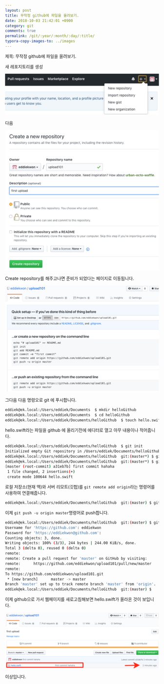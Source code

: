 ```yaml
---
layout: post
title: 무작정 github에 파일을 올려보기.
date: 2018-10-03 21:42:01 +0900
category: git
comments: true
permalink: /git/:year/:month/:day/:title/
typora-copy-images-to: ../images
---
```



제목: 무작정 github에 파일을 올려보기.

새 레포지토리를 생성

![AFDD42E9-B207-49D0-9914-15B12E396269](/images/AFDD42E9-B207-49D0-9914-15B12E396269.png)

다음

![D997327A-1C1A-42CF-AA94-8CE29E1D351E](/images/D997327A-1C1A-42CF-AA94-8CE29E1D351E.png)

Create repository를 해주고나면 준비가 되었다는 페이지로 이동됩니다.

![9898E56C-C00F-4B94-B78D-B2555C144097](/images/9898E56C-C00F-4B94-B78D-B2555C144097.png)

그다음 다음 명령오로 git 에 푸시합니다.

```bash
eddiek@ek.local:/Users/eddiek/Documents  $ mkdir helloGithub
eddiek@ek.local:/Users/eddiek/Documents  $ cd helloGithub
eddiek@ek.local:/Users/eddiek/Documents/helloGithub  $ touch hello.swift
```

hello.swift라는 파일을 github 에 올리기전에 에디터로 열고 아무 내용이나 적어줍니다.


```bash
eddiek@ek.local:/Users/eddiek/Documents/helloGithub  $ git init
Initialized empty Git repository in /Users/eddiek/Documents/helloGithub/.git/
eddiek@ek.local:/Users/eddiek/Documents/helloGithub  git:(master*) $ git add .
eddiek@ek.local:/Users/eddiek/Documents/helloGithub  git:(master*) $ git commit -m "first commit hahaha"
[master (root-commit) a31eb7b] first commit hahaha
 1 file changed, 2 insertions(+)
 create mode 100644 hello.swift
```
로컬 저장소(현재 맥)와 서버 리모트(깃헙)를 `git remote add origin`라는 명령어를 사용하여 연결해줍니다.
```bash
eddiek@ek.local:/Users/eddiek/Documents/helloGithub  git:(master) $ git remote add origin https://github.com/eddiekwon/upload101.git
```
이제 `git push -u origin master`명령어로 push합니다.

```bash
eddiek@ek.local:/Users/eddiek/Documents/helloGithub  git:(master) $ git push -u origin master
Username for 'https://github.com': eddiekwon
Password for 'https://eddiekwon@github.com':
Counting objects: 3, done.
Writing objects: 100% (3/3), 244 bytes | 244.00 KiB/s, done.
Total 3 (delta 0), reused 0 (delta 0)
remote:
remote: Create a pull request for 'master' on GitHub by visiting:
remote:      https://github.com/eddiekwon/upload101/pull/new/master
remote:
To https://github.com/eddiekwon/upload101.git
 * [new branch]      master -> master
Branch 'master' set up to track remote branch 'master' from 'origin'.
eddiek@ek.local:/Users/eddiek/Documents/helloGithub  git:(master) $
```

이제 github으로 가서 웹페이지를 새로고침해보면 hello.swift가 올라온 것이 보입니다.

![1769BF94-03FE-479F-AAF4-26304C719186](/images/1769BF94-03FE-479F-AAF4-26304C719186.png)

이상입니다.